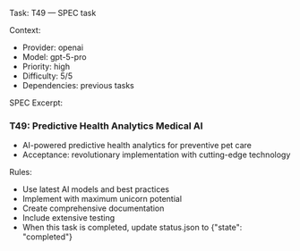 Task: T49 — SPEC task

Context:
- Provider: openai
- Model: gpt-5-pro
- Priority: high
- Difficulty: 5/5
- Dependencies: previous tasks

SPEC Excerpt:

### T49: Predictive Health Analytics   Medical AI
- AI-powered predictive health analytics for preventive pet care
- Acceptance: revolutionary implementation with cutting-edge technology

Rules:
- Use latest AI models and best practices
- Implement with maximum unicorn potential
- Create comprehensive documentation
- Include extensive testing
- When this task is completed, update status.json to {"state": "completed"}
